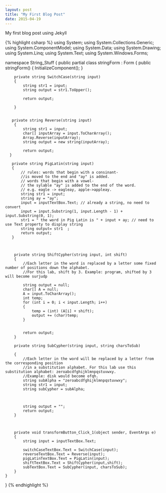 ```yaml
---
layout: post
title: "My First Blog Post"
date: 2015-04-19
---
```


My first blog post using Jekyll

{% highlight csharp %}
using System;
using System.Collections.Generic;
using System.ComponentModel;
using System.Data;
using System.Drawing;
using System.Linq;
using System.Text;
using System.Windows.Forms;

namespace String_Stuff
{
    public partial class stringForm : Form
    {
      public stringForm()
      {
          InitializeComponent();
        }

        private string SwitchCase(string input)
        {
            string str1 = input;
            string output = str1.ToUpper();

            return output;

        }


       private string Reverse(string input)
        {
            string str1 = input;
            char[] inputArray = input.ToCharArray();
            Array.Reverse(inputArray);
            string output = new string(inputArray);

            return output;
      }

       private string PigLatin(string input)
       {
           // rules: words that begin with a consinant-
           //is moved to the end and "ay" is added.
           // words that begin with a vowel-
           // the sylable "ay" is added to the end of the word.
           // e.g. eagle -> eagleay, apple->appleay.
           string str1 = input;           
           string ay = "ay";
           input = inputTextBox.Text; // already a string, no need to convert
           input = input.Substring(1, input.Length - 1) + input.Substring(0, 1);
           str1 = " the word in Pig Latin is " + input + ay; // need to use Text property to display string
           string output= str1  ;
           return output;
       }                    



        private string ShiftCypher(string input, int shift)
        {
            //Each letter in the word is replaced by a letter some fixed number of positions down the alphabet.
            //For this lab, shift by 3. Example: program, shifted by 3 will become surjudp

            string output = null;
            char[] A = null;
            A = input.ToCharArray();
            int temp;
            for (int i = 0; i < input.Length; i++)
            {
                temp = (int) (A[i] + shift);
                output += (char)temp;
            }


            return output;
        }

        private string SubCypher(string input, string charsToSub)

        {
            //Each letter in the word will be replaced by a letter from the corresponding position 
            //in a substitution alphabet. For this lab use this substitution alphabet: zeroabcdfghijklmnpqstuvwxy. 
            //Example: disk would become ofqh.
            string subAlpha = "zeroabcdfghijklmnpqstuvwxy";
            string str1 = input;
            string subCypher = subAlpha;



            string output = "";
            return output;
        }



        private void transformButton_Click_1(object sender, EventArgs e)
        {
            string input = inputTextBox.Text;

            switchCaseTextBox.Text = SwitchCase(input);
            reverseTextBox.Text = Reverse(input);
            pigLatinTextBox.Text = PigLatin(input);
            shiftTextBox.Text = ShiftCypher(input,shift);
            subTextBox.Text = SubCypher(input, charsToSub);
        }
    }
}
{% endhighlight %}
